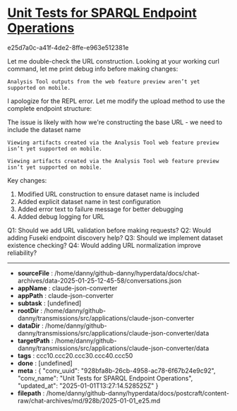# [Unit Tests for SPARQL Endpoint Operations](https://claude.ai/chat/928bfa8b-26cb-4958-ac78-6f67b24e9c92)

e25d7a0c-a41f-4de2-8ffe-e963e512381e

 Let me double-check the URL construction. Looking at your working curl command, let me print debug info before making changes:
```
Analysis Tool outputs from the web feature preview aren’t yet supported on mobile.
```



I apologize for the REPL error. Let me modify the upload method to use the complete endpoint structure:

<antThinking>The issue is likely with how we're constructing the base URL - we need to include the dataset name</antThinking>
```
Viewing artifacts created via the Analysis Tool web feature preview isn’t yet supported on mobile.
```


```
Viewing artifacts created via the Analysis Tool web feature preview isn’t yet supported on mobile.
```





Key changes:
1. Modified URL construction to ensure dataset name is included
2. Added explicit dataset name in test configuration
3. Added error text to failure message for better debugging
4. Added debug logging for URL

Q1: Should we add URL validation before making requests?
Q2: Would adding Fuseki endpoint discovery help?
Q3: Should we implement dataset existence checking?
Q4: Would adding URL normalization improve reliability?

---

* **sourceFile** : /home/danny/github-danny/hyperdata/docs/chat-archives/data-2025-01-25-12-45-58/conversations.json
* **appName** : claude-json-converter
* **appPath** : claude-json-converter
* **subtask** : [undefined]
* **rootDir** : /home/danny/github-danny/transmissions/src/applications/claude-json-converter
* **dataDir** : /home/danny/github-danny/transmissions/src/applications/claude-json-converter/data
* **targetPath** : /home/danny/github-danny/transmissions/src/applications/claude-json-converter/data
* **tags** : ccc10.ccc20.ccc30.ccc40.ccc50
* **done** : [undefined]
* **meta** : {
  "conv_uuid": "928bfa8b-26cb-4958-ac78-6f67b24e9c92",
  "conv_name": "Unit Tests for SPARQL Endpoint Operations",
  "updated_at": "2025-01-01T13:27:14.528525Z"
}
* **filepath** : /home/danny/github-danny/hyperdata/docs/postcraft/content-raw/chat-archives/md/928b/2025-01-01_e25.md